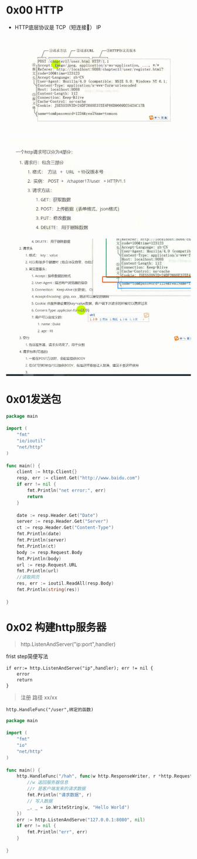 # 0x00 HTTP

- HTTP底层协议是 TCP（短连接🔗） IP

![image-20230502202514082](note.assets/image-20230502202514082.png)

![image-20230502202602967](note.assets/image-20230502202602967.png)

![image-20230502202655822](note.assets/image-20230502202655822.png)



# 0x01发送包

 

```go
package main

import (
	"fmt"
	"io/ioutil"
	"net/http"
)

func main() {
	client := http.Client{}
	resp, err := client.Get("http://www.baidu.com")
	if err != nil {
		fmt.Println("net error:", err)
		return
	}

	date := resp.Header.Get("Date")
	server := resp.Header.Get("Server")
	ct := resp.Header.Get("Content-Type")
	fmt.Println(date)
	fmt.Println(server)
	fmt.Println(ct)
	body := resp.Request.Body
	fmt.Println(body)
	url := resp.Request.URL
	fmt.Println(url)
	//读取网页
	res, err := ioutil.ReadAll(resp.Body)
	fmt.Println(string(res))

}

```

# 0x02 构建http服务器

> http.ListenAndServer("ip:port",handler)



frist step简便写法

```
if err:= http.ListenAndServe("ip",handler); err != nil {
	error
	return 
}
```



> 注册 路径 xx/xx

```
http.HandleFunc("/user",绑定的函数)
```

```go
package main

import (
	"fmt"
	"io"
	"net/http"
)

func main() {
	http.HandleFunc("/hah", func(w http.ResponseWriter, r *http.Request) {
		//w 返回服务器信息
		//r 是客户端发来的请求数据
		fmt.Println("请求数据", r)
		// 写入数据
		_, _ = io.WriteString(w, "Hello World")
	})
	err := http.ListenAndServe("127.0.0.1:8080", nil)
	if err != nil {
		fmt.Println("err", err)
	}

}

```

